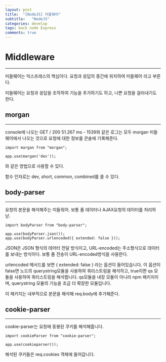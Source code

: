 ```yaml
---
layout: post
title:  "[NodeJS] 미들웨어"
subtitle:   "NodeJS"
categories: develop
tags: back node Express
comments: true
---
```


# Middleware
---
미들웨어는 익스프레스의 핵심이다. 요청과 응답의 중간에 위치하여 미들웨어 라고 부른다.

미들웨어는 요청과 응답을 조작하여 기능을 추가하기도 하고, 나쁜 요청을 걸러내기도 한다.

## morgan
---
console에 나오는 GET / 200 51.267 ms - 1539와 같은 로그는 모두 morgan 미들웨어에서 나오는 것으로 요청에 대한 정보를 콘솔에 기록해준다.

```
import margan from "morgan";

app.use(margan('dev'));
```
와 같은 방법으로 사용할 수 있다. 

함수 인자로는 dev, short, common, combined를 쓸 수 있다.

## body-parser
---
요청의 본문을 해석해주는 미들워어. 보통 폼 데이터나 AJAX요청의 데이터를 처리하낟.
```
import bodyParser from "body-parser";

app.use(bodyParser.json());
app.use(bodyParser.urlencoded({ extended: false }));
```

JSON은 JSON 형식의 데어터 전달 방식이고, URL-encoded는 주소형식으로 데이터를 보내는 방식이다. 보통 폼 전송이 URL-encoded방식을 사용한다. 

urlencoded 메서드를 보면 { extended: false } 라는 옵션이 들어있습니다. 이 옵션이 false면 노드의 querystring모듈을 사용하여 쿼리스트링을 해석하고, true이면 qs 모듈을 사용하여 쿼리스트링을 해석합니다. qs모듈을 내장 모듈이 아니라 npm 패키지이며, querystring 모듈의 기능을 조금 더 확장한 모듈입니다.

이 패키지는 내부적으로 본문을 해석해 req.body에 추가해준다.

## cookie-parser
---
cookie-parser는 요청에 동봉된 쿠키를 해석해줍니다.
```
import cookieParser from "cookie-parser";

app.use(cookieparser());
```
해석된 쿠키들은 req.cookies 객체에 들어갑니다.